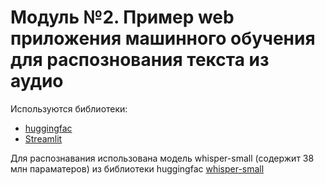 # Модуль №2. Пример web приложения машинного обучения для распознования текста из аудио 

 Используются библиотеки:

- [huggingfac](https://huggingface.co)
- [Streamlit](https://streamlit.io/)


Для распознавания использована модель whisper-small (содержит  38 млн параматеров) из библиотеки huggingfac [whisper-small](https://huggingface.co/openai/whisper-small)
